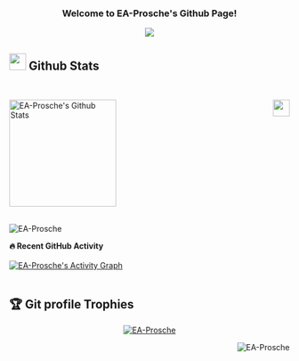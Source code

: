 <!---
[![Anurag's GitHub stats](https://github-readme-stats.vercel.app/api?username=EA-Prosche&count_private=true&show_icons=true&theme=radical)](https://github.com/EA-Prosche/github-readme-stats)

[![Top Langs](https://github-readme-stats.vercel.app/api/top-langs/?username=EA-Prosche&theme=radical)](https://github.com/anuraghazra/github-readme-stats)

https://media.giphy.com/media/iY8CRBdQXODJSCERIr/giphy.gif
https://media.giphy.com/media/TEnXkcsHrP4YedChhA/giphy.gif

[![Typing SVG](https://readme-typing-svg.herokuapp.com?font=Architects+Daughter&color=7AF79A&size=30&lines=Hey!+It's+EA-Prosche!;I'm+a+Data+Analysis...;I'm+also+Python+Developer...;)](https://git.io/typing-svg)

<p><img align="center" src="https://github.com/Adam-pw/Adam-pw/blob/main/animation_500_kxa883sd.gif" alt="adam-pw" /></p>

  <summary><b>💻 GitHub Profile Stats</b></summary>
--->


<h3 align="center">
  Welcome to EA-Prosche's Github Page!
</h3>
<p align="center">
  <a href="https://github.com/EA-Prosche/EA-Prosche"><img src="https://readme-typing-svg.herokuapp.com?color=%2336BCF7&center=true&vCenter=true&lines=I+am+a+Data+Analysis...;I+am+also+a+Python+Developer...;"></a>
</p>


## <img src="https://media.giphy.com/media/W5eoZHPpUx9sapR0eu/giphy.gif" width="30px"> Github Stats

  <br/>
  <p align="left">
    <a href="https://github.com/EA-Prosche/github-readme-stats"><img alt="EA-Prosche's Github Stats" src="https://github-readme-stats.vercel.app/api?username=EA-Prosche&show_icons=true&count_private=true&theme=algolia" height="192px"/></a>
  <img align="right" src="https://c.tenor.com/fYg91qBpDdgAAAAi/bongo-cat-transparent.gif" width="30px">
<br/>
  &nbsp;
  </p>
  <p align="left">
    <img src="https://github-readme-streak-stats.herokuapp.com/?user=EA-Prosche&theme=algolia" alt="EA-Prosche" />
</p>


  <summary><b>🔥 Recent GitHub Activity</b></summary>
  <br/>
   <a href="https://github.com/EA-Prosche"><img alt="EA-Prosche's Activity Graph" src="https://activity-graph.herokuapp.com/graph?username=EA-Prosche&custom_title=EA-Prosche's%20Contribution%20Graph&theme=react-dark" /></a>
  <br/>


<br/>

## :trophy: Git profile Trophies

<p align="center"> <a href="https://github.com/ryo-ma/github-profile-trophy"><img src="https://github-profile-trophy.vercel.app/?username=EA-Prosche&layout=compact&theme=algolia" alt="EA-Prosche" /></a> </p>

  <img align="right" src="https://github.com/Adam-pw/Adam-pw/blob/main/animation_500_kxa883sd.gif" alt="EA-Prosche" />
